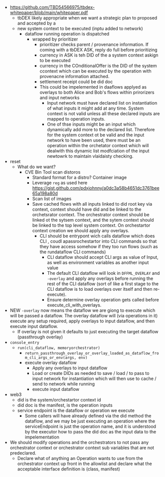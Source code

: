 - https://github.com/TBD54566975/tbdex-whitepaper/blob/main/whitepaper.pdf
   - tbDEX likely appropriate when we want a strategic plan to proposed and accepted by a
   - new system context to be executed (inptu added to network)
     - dataflow running operation is dispatched
       - wrapped by prioritizer
         - prioritizer checks parent / provenance information. If coming with a tbDEX ASK, reply do full before prioritizing
         - currency in ASK is teh DID of the a system context askign to be executed
         - currency in the COnditionalOffer is the DID of the system ccontext which can be executed by the operation with provenacne information attached.
         - settlement receipt could be did doc
         - This could be impelemented in daaflows applyed as overlays to both Alice and Bob's flows within prirorizers and input networks
           - Input network must have declared list on instantiation of what inputs it might add at any time. System context is not valid unless all these declared inputs are mapped to operation inputs.
           - One of thse inputs might be an input which dynamically add more to the declared list. Therefore for the system context ot be valid and the input network to have been used, there must be an operation within the orchetator context which will dealwith this dynamic list modfciation of the input newtowrk to maintain vlaidaisty checking.
- reset
  - What do we want?
    - CVE Bin Tool scan distoros
      - Standard format for a distro? Container image
      - Leverage `reg` as used here https://gist.github.com/pdxjohnny/a0dc3a58b4651dc3761bee65a198a80d
      - Scan list of images
      - Save cached flows with all inputs linked to did root key via context, context should have did and be linked to the orchetsrator context. The orchestrator context should be linked ot the sytsem context, and the sytem context should be linked to the top level system context. On orchestartor context creation we should apply any overlays.
        - CLI should be entrypont wich calls dataflow which does CLI , coudl apassrochestartor into CLI commands so that they have access somehow if they too run flows (such as the rundataflow CLI commands)
          - CLI dataflow should accept CLI args as value of Input, as well as environment variables as another input value
          - The default CLI dataflow will look in `DFFML_OVERLAY` and `-overlay` and apply any overlays before running the rest of the CLI dataflow (sort of like a first stage to the CLI dataflow is to load overlays over itself and then re-execute).
          - Ensure determine overlay operation gets called before execute_cli_with_overlays.
- NEW `-overlay` now means the dataflow we are giong to execute which will be passed a dataflow. The overlay dataflow will (via operations in it) execute any setup required, apply overlays to input dataflow, and then execute input dataflow.
  - If overlay is not given it defaults to just executing the target dataflow (passthrough overlay)
- `console_entry`
  - `run(cli_dataflow, memoryorchestrator)`
    - `return_passthrough_overlay_or_overlay_loaded_as_dataflow_from_cli_args_or_env(args, env)`
    - execute overlay dataflow
      - Apply any overlays to input dataflow
      - Load or create DIDs as needed to save / load / to pass to input network for instantiation which will then use to cache / send to network while running
      - execute input dataflow
- web3
  - did is the system/orchestartor context id
  - did doc is the manifest, is the operation inputs
  - service endpoint is the dataflow or operation we execute
    - Some callers will have already defined via the did method the dataflow, and we may be just executing an operation where the serviceEndpoint is just the operation name, and it is understood by the executor how to pass the did doc as the input data to the impelementation
- We should modify operations and the orchestrators to not pass any orchestrator context or orchestrator context sub variables that are not predeclared. 
  - Declare what of anything an Operation wants to use from the orchestrator context up front in the allowlist and declare what the acceptable interface definition is (class, manifest) 